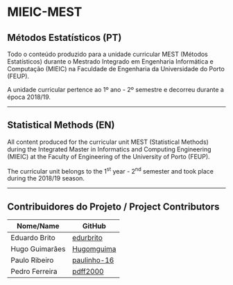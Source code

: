 # MIEIC-MEST

## Métodos Estatísticos (PT)
Todo o conteúdo produzido para a unidade curricular MEST (Métodos Estatísticos) durante o Mestrado Integrado em Engenharia Informática e Computação (MIEIC) na Faculdade de Engenharia da Universidade do Porto (FEUP).

A unidade curricular pertence ao 1º ano - 2º semestre e decorreu durante a época 2018/19.

-----

## Statistical Methods (EN)
All content produced for the curricular unit MEST (Statistical Methods) during the Integrated Master in Informatics and Computing Engineering (MIEIC) at the Faculty of Engineering of the University of Porto (FEUP).

The curricular unit belongs to the 1<sup>st</sup> year - 2<sup>nd</sup> semester and took place during the 2018/19 season.

-----

## Contribuidores do Projeto / Project Contributors
| Nome/Name        | GitHub                                        |
| ---------------- | --------------------------------------------- |
| Eduardo Brito    | [edurbrito](https://github.com/edurbrito)     |
| Hugo Guimarães   | [Hugomguima](https://github.com/Hugomguima)   |
| Paulo Ribeiro    | [paulinho-16](https://github.com/paulinho-16) |
| Pedro Ferreira   | [pdff2000](https://github.com/pdff2000)       |
